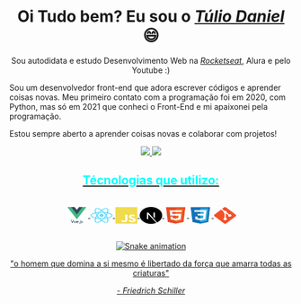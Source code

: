 <div>
  <h1 align="center">Oi Tudo bem? Eu sou o <a href="https://www.linkedin.com/in/t%C3%BAlio-daniel-850672239/"  target="_blank"><i>Túlio Daniel</i></a> 😄</h1>
  <p align="center">Sou autodidata e estudo Desenvolvimento Web na <a href="https://app.rocketseat.com.br/me/dan-santini-09820"><i>Rocketseat</i></a>, Alura e
  pelo Youtube :)
  <p>
   Sou um desenvolvedor front-end que adora escrever códigos e aprender coisas novas.
Meu primeiro contato com a programação foi em 2020, com Python, mas só em 2021 que
conheci o Front-End e mi apaixonei pela programação.
  </p>
    Estou sempre aberto a aprender coisas novas e colaborar com projetos!
  <p>
    
  </p>

<div align="center">
  <a href="https://github.com/Dan1928">
  <img height="180em" src="https://github-readme-stats.vercel.app/api?username=Dan1928&show_icons=true&theme=dracula&include_all_commits=true&count_private=true"/>
  <img height="180em" src="https://github-readme-stats.vercel.app/api/top-langs/?username=Dan1928&layout=compact&langs_count=7&theme=dracula"/>
</div>

<h2 align="center" style="color: aqua">Técnologias que utilizo:</h2>

<div align="center" valign="top"><br>
  <img align="center" alt="Vue" height="30" width="40" title="VueJS" src="https://github.com/devicons/devicon/blob/master/icons/vuejs/vuejs-original-wordmark.svg">
  <img align="center" alt="React" height="30" width="40" title="ReactJS" src="https://raw.githubusercontent.com/devicons/devicon/master/icons/react/react-original.svg">
  <img align="center" alt="Js" height="30" width="40" title="JavaScript" src="https://raw.githubusercontent.com/devicons/devicon/master/icons/javascript/javascript-plain.svg">
  <img align="center" alt="Next" height="30" width="40" title="NextJS" src="https://github.com/devicons/devicon/blob/master/icons/nextjs/nextjs-original.svg">
  <!-- <img align="center" alt="Ts" height="30" width="40" src="https://raw.githubusercontent.com/devicons/devicon/master/icons/typescript/typescript-plain.svg"> -->
  <img align="center" alt="HTML" height="30" width="40" title="HTML" src="https://raw.githubusercontent.com/devicons/devicon/master/icons/html5/html5-original.svg">
  <img align="center" alt="CSS" height="30" width="40" title="CSS" src="https://raw.githubusercontent.com/devicons/devicon/master/icons/css3/css3-original.svg">
  <!-- <img align="center" alt="nodejs" height="30" width="40" src="https://cdn.worldvectorlogo.com/logos/nodejs-icon.svg"> -->
  <img align="center" alt="git" height="30" width="40" title="Git" src="https://raw.githubusercontent.com/devicons/devicon/master/icons/git/git-original.svg">
  <!-- <img align="center" alt="github" height="30" width="40" src="https://raw.githubusercontent.com/devicons/devicon/master/icons/github/github-original.svg"> -->
</div><br>
  <!-- <a href="https://github.com/Dan1928" target="_blank"><img src="https://img.shields.io/badge/-LinkedIn-%230077B5?style=for-the-badge&logo=linkedin&logoColor=white" target="_blank"></a>  -->
<div align="center">
  
  ![Snake animation](https://github.com/danielbped/danielbped/blob/output/github-contribution-grid-snake.svg)
  
  <p>
  "o homem que domina a si mesmo é libertado da força que amarra todas as criaturas"
  </p>
  <p align="center">
   - <i>Friedrich Schiller</i>
  </p>
  


